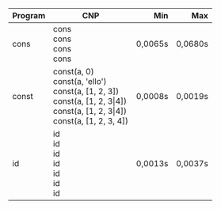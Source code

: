 Program | CNP | Min | Max
--- | --- | ---: | ---:
cons | cons<br/>cons<br/>cons<br/>cons | 0,0065s | 0,0680s
const | const(a, 0)<br/>const(a, 'ello')<br/>const(a, [1, 2, 3])<br/>const(a, [1, 2, 3\|4])<br/>const(a, [1, 2, 3\|4])<br/>const(a, [1, 2, 3, 4]) | 0,0008s | 0,0019s
id | id<br/>id<br/>id<br/>id<br/>id<br/>id<br/>id | 0,0013s | 0,0037s
